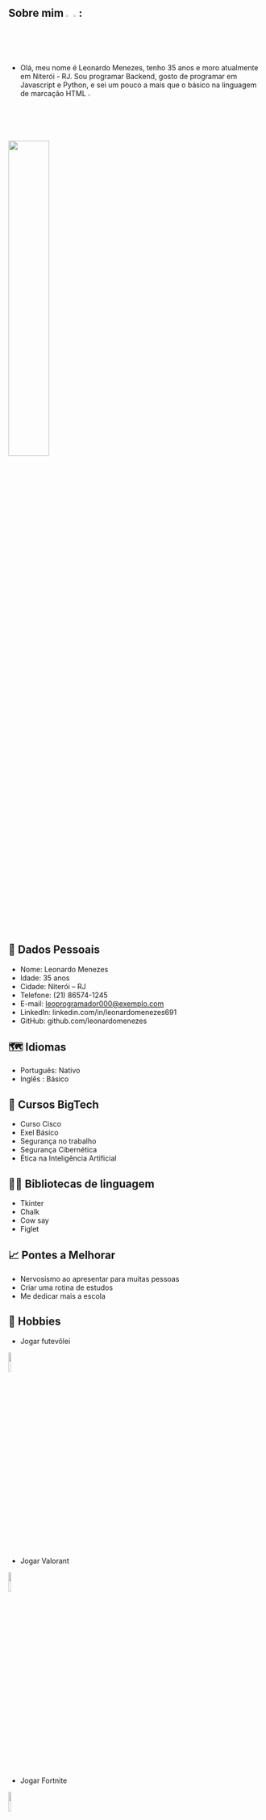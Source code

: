 ## Sobre mim <img src="https://upload.wikimedia.org/wikipedia/commons/thumb/9/99/Unofficial_JavaScript_logo_2.svg/2048px-Unofficial_JavaScript_logo_2.svg.png" width="2%"> <img src="https://upload.wikimedia.org/wikipedia/commons/thumb/c/c3/Python-logo-notext.svg/640px-Python-logo-notext.svg.png" width="2%">:
- Olá, meu nome é Leonardo Menezes, tenho 35 anos e moro atualmente em Niterói - RJ. Sou programar Backend, gosto de programar em Javascript e Python, e sei um pouco a mais que o básico na linguagem de marcação HTML <img src="https://upload.wikimedia.org/wikipedia/commons/thumb/6/61/HTML5_logo_and_wordmark.svg/1024px-HTML5_logo_and_wordmark.svg.png" width="2%">



<img src="https://www.in2code.de/fileadmin/_processed_/0/b/csm_code_javascript_49d002a67e.webp" width="40%">

## 👤 Dados Pessoais 
- Nome: Leonardo Menezes
- Idade: 35 anos
- Cidade: Niterói – RJ 
- Telefone: (21) 86574-1245
- E-mail: leoprogramador000@exemplo.com
- LinkedIn: linkedin.com/in/leonardomenezes691
- GitHub: github.com/leonardomenezes

## 🗺️ Idiomas
- Português: Nativo
- Inglês : Básico 

## 📓 Cursos BigTech 
- Curso Cisco
- Exel Básico
- Segurança no trabalho
- Segurança Cibernética
- Ética na Inteligência Artificial
## 🧑‍💻 Bibliotecas de linguagem 
- Tkinter
- Chalk 
- Cow say
- Figlet 

## 📈 Pontes a Melhorar 
- Nervosismo ao apresentar para muitas pessoas
- Criar uma rotina de estudos 
- Me dedicar mais a escola

## 🎨 Hobbies
- Jogar futevôlei 
<img src="https://jornalismorio.espm.br/wp-content/uploads/2021/09/bola-e-rede-futevolei.jpeg" width="10%">

- Jogar Valorant
<img src="https://upload.wikimedia.org/wikipedia/commons/f/fc/Valorant_logo_-_pink_color_version.svg" width="10%">

- Jogar Fortnite
<img src="https://upload.wikimedia.org/wikipedia/commons/7/7c/Fortnite_F_lettermark_logo.png" width="10%">

- Viajar em familia
<img src="https://cdn-clubecandeias.s3.sa-east-1.amazonaws.com/uploads/2019/06/destinos-bacanas-para-viajar-em-familia.jpg" width="10%">



## 🏆Qualidades
- Trabalho em equipe
- Liderar uma equipe
- Sempre entregar as tarefas no prazo
- Sempre dar o meu melhor

## 👾 Disciplinas Aprendidas
- Programação em Python
- Levantamento de Requisitos 
- Sistemas operacionais 
- Arquitetura de Redes com IOT
- Lógica de Programação

## 📝 Projetos

[Projeto Educaverse](Educaverse.pdf)

[Projeto Ciber Guardiões](CiberGuardioes.pdf)
